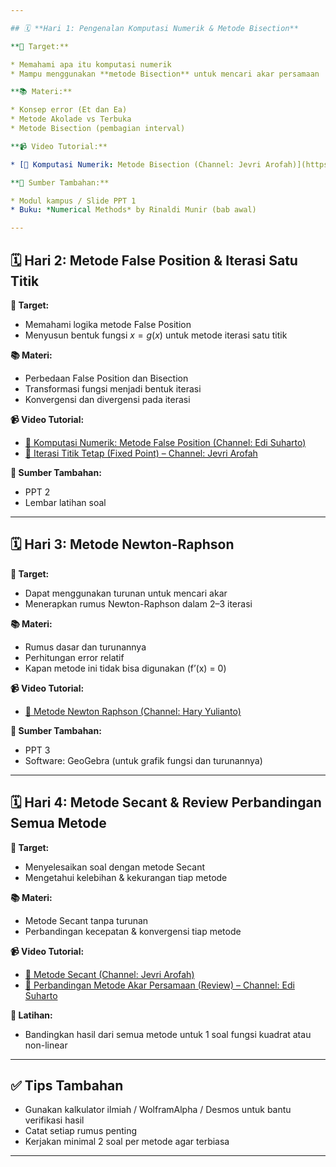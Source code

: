 ```yaml
---

## 🗓️ **Hari 1: Pengenalan Komputasi Numerik & Metode Bisection**

**🎯 Target:**

* Memahami apa itu komputasi numerik
* Mampu menggunakan **metode Bisection** untuk mencari akar persamaan

**📚 Materi:**

* Konsep error (Et dan Ea)
* Metode Akolade vs Terbuka
* Metode Bisection (pembagian interval)

**📹 Video Tutorial:**

* [🔗 Komputasi Numerik: Metode Bisection (Channel: Jevri Arofah)](https://www.youtube.com/watch?v=cc-1yEc8HkI)

**📘 Sumber Tambahan:**

* Modul kampus / Slide PPT 1
* Buku: *Numerical Methods* by Rinaldi Munir (bab awal)

---
```


## 🗓️ **Hari 2: Metode False Position & Iterasi Satu Titik**

**🎯 Target:**

* Memahami logika metode False Position
* Menyusun bentuk fungsi $x = g(x)$ untuk metode iterasi satu titik

**📚 Materi:**

* Perbedaan False Position dan Bisection
* Transformasi fungsi menjadi bentuk iterasi
* Konvergensi dan divergensi pada iterasi

**📹 Video Tutorial:**

* [🔗 Komputasi Numerik: Metode False Position (Channel: Edi Suharto)](https://www.youtube.com/watch?v=JrOfHkEj7hQ)
* [🔗 Iterasi Titik Tetap (Fixed Point) – Channel: Jevri Arofah](https://www.youtube.com/watch?v=3dL4gEoLKh8)

**📘 Sumber Tambahan:**

* PPT 2
* Lembar latihan soal

---

## 🗓️ **Hari 3: Metode Newton-Raphson**

**🎯 Target:**

* Dapat menggunakan turunan untuk mencari akar
* Menerapkan rumus Newton-Raphson dalam 2–3 iterasi

**📚 Materi:**

* Rumus dasar dan turunannya
* Perhitungan error relatif
* Kapan metode ini tidak bisa digunakan (f’(x) = 0)

**📹 Video Tutorial:**

* [🔗 Metode Newton Raphson (Channel: Hary Yulianto)](https://www.youtube.com/watch?v=miWoW7whrmM)

**📘 Sumber Tambahan:**

* PPT 3
* Software: GeoGebra (untuk grafik fungsi dan turunannya)

---

## 🗓️ **Hari 4: Metode Secant & Review Perbandingan Semua Metode**

**🎯 Target:**

* Menyelesaikan soal dengan metode Secant
* Mengetahui kelebihan & kekurangan tiap metode

**📚 Materi:**

* Metode Secant tanpa turunan
* Perbandingan kecepatan & konvergensi tiap metode

**📹 Video Tutorial:**

* [🔗 Metode Secant (Channel: Jevri Arofah)](https://www.youtube.com/watch?v=I1xk-k8yX-g)
* [🔗 Perbandingan Metode Akar Persamaan (Review) – Channel: Edi Suharto](https://www.youtube.com/watch?v=dx9kbi8Mbv8)

**📘 Latihan:**

* Bandingkan hasil dari semua metode untuk 1 soal fungsi kuadrat atau non-linear

---

## ✅ Tips Tambahan

* Gunakan kalkulator ilmiah / WolframAlpha / Desmos untuk bantu verifikasi hasil
* Catat setiap rumus penting
* Kerjakan minimal 2 soal per metode agar terbiasa

---
